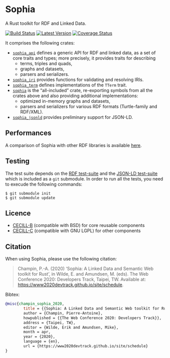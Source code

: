 # Sophia

A Rust toolkit for RDF and Linked Data.

[![Build Status](https://travis-ci.org/pchampin/sophia_rs.svg)](https://travis-ci.org/pchampin/sophia_rs)
[![Latest Version](https://img.shields.io/crates/v/sophia.svg)](https://crates.io/crates/sophia)
[![Coverage Status](https://coveralls.io/repos/github/pchampin/sophia_rs/badge.svg?branch=master)](https://coveralls.io/github/pchampin/sophia_rs?branch=master)

It comprises the following crates:

* [`sophia_api`] defines a generic API for RDF and linked data,
  as a set of core traits and types;
  more precisely, it provides traits for describing
  - terms, triples and quads,
  - graphs and datasets,
  - parsers and serializers.
* [`sophia_iri`] provides functions for validating and resolving IRIs.
* [`sophia_term`] defines implementations of the `TTerm` trait.
* [`sophia`] is the “all-included” crate,
  re-exporting symbols from all the crates above
  and also providing additional implementations:
  - optimized in-memory graphs and datasets,
  - parsers and serializers for various RDF formats (Turtle-family and RDF/XML).
* [`sophia_jsonld`] provides preliminary support for JSON-LD.


## Performances

A comparison of Sophia with other RDF libraries is available
[here](https://github.com/pchampin/sophia_benchmark/blob/master/benchmark_results.ipynb).

## Testing

The test suite depends on the [RDF test-suite] and the [JSON-LD test-suite]
which is included as a `git` submodule.
In order to run all the tests, you need to execude the following commands:
```
$ git submodule init
$ git submodule update
```


## Licence

* [CECILL-B] (compatible with BSD) for core reusable components
* [CECILL-C] (compatible with GNU LGPL) for other components


## Citation

When using Sophia, please use the following citation:


> Champin, P.-A. (2020) ‘Sophia: A Linked Data and Semantic Web toolkit for Rust’, in Wilde, E. and Amundsen, M. (eds). The Web Conference 2020: Developers Track, Taipei, TW. Available at: https://www2020devtrack.github.io/site/schedule.

Bibtex:
```bibtex
@misc{champin_sophia_2020,
        title = {{Sophia: A Linked Data and Semantic Web toolkit for Rust},
        author = {Champin, Pierre-Antoine},
        howpublished = {{The Web Conference 2020: Developers Track}},
        address = {Taipei, TW},
        editor = {Wilde, Erik and Amundsen, Mike},
        month = apr,
        year = {2020},
        language = {en},
        url = {https://www2020devtrack.github.io/site/schedule}
}
```


[`sophia_api`]: https://crates.io/crates/sophia_api
[`sophia_iri`]: https://crates.io/crates/sophia_iri
[`sophia_term`]: https://crates.io/crates/sophia_term
[`sophia`]: https://crates.io/crates/sophia
[`sophia_jsonld`]: https://crates.io/crates/sophia_jsonld
[CECILL-B]: https://cecill.info/licences/Licence_CeCILL-B_V1-en.html
[CECILL-C]: https://cecill.info/licences/Licence_CeCILL-C_V1-en.html
[RDF test-suite]: https://github.com/w3c/rdf-tests/
[JSON-LD test-suite]: https://github.com/w3c/json-ld-api/
